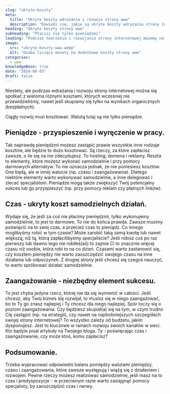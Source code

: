 ```yaml
---
slug: "ukryte-koszty"
meta:
  title: "Ukryte koszty wdrażania i rozwoju strony www"
  description: "Dowiedz się, jakie są ukryte koszty wdrażania strony internetowej, realizując pewne elementy samodzielnie. Czym płacisz?"
heading: "Ukryte koszty strony www"
subheading: "Płacisz nie tylko pieniędzmi"
leading: "Podczas tworzenia i rozwijania strony internetowej możemy natknąć się na wiele niespodziewanych kosztów. Nawet jeśli skupiamy się na wynikach organicznych, istotne jest, aby zrozumieć, jakie są realne koszty i jak nimi zarządzać, aby efektywnie wykorzystać dostępne zasoby."
image:
  src: "ukryte-koszty-www.webp"
  alt: "Osoba licząca monety na dodatkowe koszty strony www"
categories:
  - www
knowledgeBase: true
date: "2024-08-03"
draft: false
---
```


Niestety, ale podczas wdrażania i rozwoju strony internetowej można się spotkać z wieloma różnymi kosztami, których wcześniej nie przewidzieliśmy, nawet jeśli skupiamy się tylko na wynikach organicznych (bezpłatnych).

Ciągły rozwój musi kosztować. Walutą tutaj są nie tylko pieniądze.

## Pieniądze - przyspieszenie i wyręczenie w pracy.

Tak naprawdę pieniędzmi możesz zastąpić prawie wszystkie inne rodzaje kosztów, ale będzie to dużo kosztować. Są rzeczy, za które zapłacisz zawsze, o ile się na nie zdecydujesz. To hosting, domena i reklamy. Reszta to elementy, które możesz wykonać samodzielnie i przy pomocy darmowych alternatyw. To nie oznacza jednak, że nie poniesiesz kosztów. One będą, ale w innej walucie (np. czasu i zaangażowania). Dlatego niektóre elementy warto wykonywać samodzielnie, a inne delegować i zlecać specjalistom. Pieniądze mogą także zwiększyć Twój potencjalny sukces lub go przyspieszyć (np. przy pomocy reklam czy płatnych linków).

## Czas - ukryty koszt samodzielnych działań.

Wydaje się, że jeśli za coś nie płacimy pieniędzmi, tylko wykonujemy samodzielnie, to jest to darmowe. To nie do końca prawda. Zawsze musimy poświęcić na to swój czas, a przecież czas to pieniądz. Co innego moglibyśmy robić w tym czasie? Może zarobić taką samą kwotę lub nawet większą, niż tą, którą zapłacilibyśmy specjaliście? Jeśli robisz coś po raz pierwszy lub dawno tego nie robiłeś(aś) to zajmie Ci to znacznie więcej czasu niż osobie, która robi to na co dzień. Czasami warto zastanowić się, czy kosztem pieniędzy nie warto zaoszczędzić swojego czasu na inne działania lub odpoczynek. Z drugiej strony jeśli chcesz się czegoś nauczyć, to warto spróbować działać samodzielnie.

## Zaangażowanie - niezbędny element sukcesu.

To jest chyba jedyna rzecz, której nie da się wymienić w całości. Jeśli chcesz, aby Twój biznes się rozwijał, to musisz się w niego zaangażować, bo to Ty go znasz najlepiej i Ty chcesz dla niego najlepiej. Spór toczy się o poziom zaangażowania. Czy będziesz skupiał(a) się na tym, w czym trudno Cię zastąpić (np. na strategii), czy nawet na najdrobniejszych szczegółach swojej strony internetowej? To wszystko zależy od budżetu, jakim dysponujesz. Jest to kluczowe w ramach rozwoju swoich kanałów w sieci. Kto będzie pisał artykuły na Twojego bloga. Ty - poświęcając czas i zaangażowanie, czy może ktoś, komu zapłacisz?

## Podsumowanie.

Trzeba wypracować odpowiedni balans pomiędzy walutami pieniędzy, czasu i zaangażowania, które zawsze występują i wiążą się z działaniem i rozwojem. Pewne rzeczy możesz realizować samodzielnie, jeśli masz na to czas i predyspozycje - w przeciwnym razie warto zasięgnąć pomocy specjalisty, by zaoszczędzić czas i nerwy.
